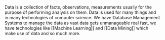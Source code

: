 Data is a collection of facts, observations, measurements usually for the purpose of performing analysis on them. Data is used for many things and in many technologies of computer science. We have Database Management Systems to manage the data as vast data gets unmanageable real fast, we have technologies like [[Machine Learning]] and [[Data Mining]] which make use of data and so much more.
